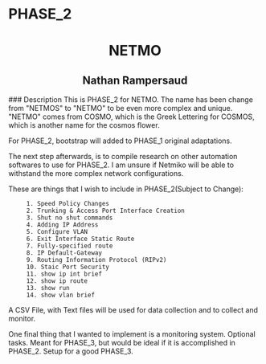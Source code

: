 # PHASE_2
<h1 align=center>NETMO</h1>

<h2 align=center>Nathan Rampersaud</h2>
### Description
This is PHASE_2 for NETMO. The name has been change from "NETMOS" to "NETMO" to be even more complex and unique. "NETMO" comes from COSMO, which is the Greek Lettering for COSMOS, which is another name for the cosmos flower. 

For PHASE_2, bootstrap will added to PHASE_1 original adaptations. 

The next step afterwards, is to compile research on other automation softwares to use for PHASE_2. I am unsure if Netmiko will be able to withstand the more complex network configurations. 

These are things that I wish to include in PHASE_2(Subject to Change):
``` 
     1. Speed Policy Changes
     2. Trunking & Access Port Interface Creation 
     3. Shut no shut commands 
     4. Adding IP Address 
     5. Configure VLAN 
     6. Exit Interface Static Route
     7. Fully-specified route 
     8. IP Default-Gateway
     9. Routing Information Protocol (RIPv2)
     10. Staic Port Security 
     11. show ip int brief
     12. show ip route
     13. show run 
     14. show vlan brief 
```
A CSV File, with Text files will be used for data collection and to collect and monitor. 

One final thing that I wanted to implement is a monitoring system. Optional tasks. Meant for PHASE_3, but would be ideal if it is accomplished in PHASE_2. Setup for a good PHASE_3. 
